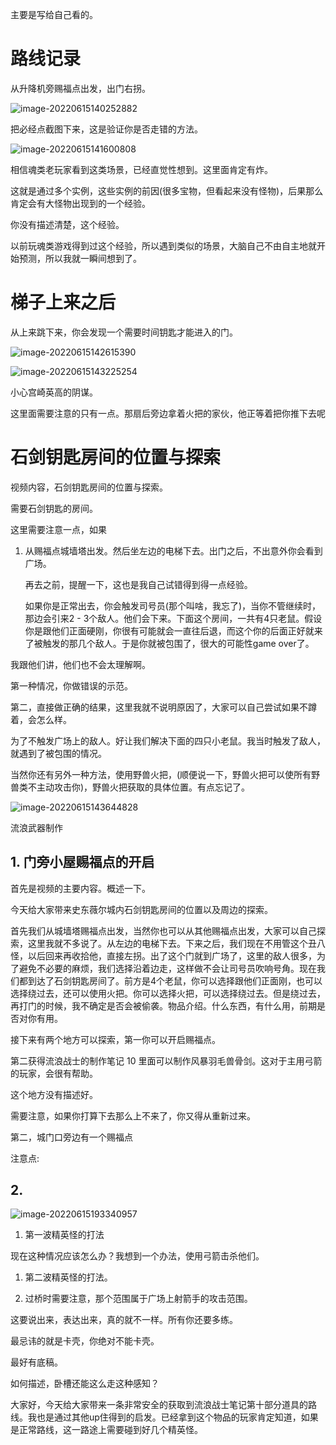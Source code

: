 主要是写给自己看的。











# 路线记录

从升降机旁赐福点出发，出门右拐。





![image-20220615140252882](%E5%8F%B2%E4%B8%9C%E8%96%87%E5%B0%94%E5%9F%8E-%E6%95%99%E7%A8%8B.assets/image-20220615140252882-16552729767901.png)





把必经点截图下来，这是验证你是否走错的方法。





![image-20220615141600808](%E5%8F%B2%E4%B8%9C%E8%96%87%E5%B0%94%E5%9F%8E-%E6%95%99%E7%A8%8B.assets/image-20220615141600808-16552737627182.png)



相信魂类老玩家看到这类场景，已经直觉性想到。这里面肯定有炸。

这就是通过多个实例，这些实例的前因(很多宝物，但看起来没有怪物)，后果那么肯定会有大怪物出现到的一个经验。

你没有描述清楚，这个经验。

以前玩魂类游戏得到过这个经验，所以遇到类似的场景，大脑自己不由自主地就开始预测，所以我就一瞬间想到了。









# 梯子上来之后

从上来跳下来，你会发现一个需要时间钥匙才能进入的门。

![image-20220615142615390](%E5%8F%B2%E4%B8%9C%E8%96%87%E5%B0%94%E5%9F%8E-%E6%95%99%E7%A8%8B.assets/image-20220615142615390-16552743763663.png)







![image-20220615143225254](%E5%8F%B2%E4%B8%9C%E8%96%87%E5%B0%94%E5%9F%8E-%E6%95%99%E7%A8%8B.assets/image-20220615143225254-16552747463334.png)





小心宫崎英高的阴谋。

这里面需要注意的只有一点。那扇后旁边拿着火把的家伙，他正等着把你推下去呢













# 石剑钥匙房间的位置与探索



视频内容，石剑钥匙房间的位置与探索。

 需要石剑钥匙的房间。



这里需要注意一点，如果







1. 从赐福点城墙塔出发。然后坐左边的电梯下去。出门之后，不出意外你会看到广场。

    再去之前，提醒一下，这也是我自己试错得到得一点经验。

    

    

    如果你是正常出去，你会触发司号员(那个叫啥，我忘了)，当你不管继续时，那边会引来2 - 3个敌人。他们会下来。下面这个房间，一共有4只老鼠。假设你是跟他们正面硬刚，你很有可能就会一直往后退，而这个你的后面正好就来了被触发的那几个敌人。于是你就被包围了，很大的可能性game over了。



我跟他们讲，他们也不会太理解啊。

第一种情况，你做错误的示范。

第二，直接做正确的结果，这里我就不说明原因了，大家可以自己尝试如果不蹲着，会怎么样。

为了不触发广场上的敌人。好让我们解决下面的四只小老鼠。我当时触发了敌人，就遇到了被包围的情况。

当然你还有另外一种方法，使用野兽火把，(顺便说一下，野兽火把可以使所有野兽类不主动攻击你)，野兽火把获取的具体位置。有点忘记了。





![image-20220615143644828](%E5%8F%B2%E4%B8%9C%E8%96%87%E5%B0%94%E5%9F%8E-%E6%95%99%E7%A8%8B.assets/image-20220615143644828-16552750061065.png)



 

流浪武器制作







## 1. 门旁小屋赐福点的开启

首先是视频的主要内容。概述一下。

今天给大家带来史东薇尔城内石剑钥匙房间的位置以及周边的探索。

首先我们从城墙塔赐福点出发，当然你也可以从其他赐福点出发，大家可以自己探索，这里我就不多说了。从左边的电梯下去。下来之后，我们现在不用管这个丑八怪，以后回来再收拾他，直接左拐。出了这个门就到广场了，这里的敌人很多，为了避免不必要的麻烦，我们选择沿着边走，这样做不会让司号员吹响号角。现在我们都到达了石剑钥匙房间了。前方是4个老鼠，你可以选择跟他们正面刚，也可以选择绕过去，还可以使用火把。你可以选择火把，可以选择绕过去。但是绕过去，再打门的时候，我不确定是否会被偷袭。物品介绍。什么东西，有什么用，前期是否对你有用。



接下来有两个地方可以探索，第一你可以开启赐福点。

第二获得流浪战士的制作笔记 10 里面可以制作风暴羽毛兽骨剑。这对于主用弓箭的玩家，会很有帮助。



这个地方没有描述好。

需要注意，如果你打算下去那么上不来了，你又得从重新过来。

第二，城门口旁边有一个赐福点



注意点:

## 2. 

![image-20220615193340957](%E5%8F%B2%E4%B8%9C%E8%96%87%E5%B0%94%E5%9F%8E-%E6%95%99%E7%A8%8B.assets/image-20220615193340957-16552928221787.png)

1. 第一波精英怪的打法

现在这种情况应该怎么办？我想到一个办法，使用弓箭击杀他们。





1. 第二波精英怪的打法。

1. 过桥时需要注意，那个范围属于广场上射箭手的攻击范围。







这要说出来，表达出来，真的就不一样。所有你还要多练。

最忌讳的就是卡壳，你绝对不能卡壳。

最好有底稿。











如何描述，卧槽还能这么走这种感知？







大家好，今天给大家带来一条非常安全的获取到流浪战士笔记第十部分道具的路线。我也是通过其他up住得到的启发。已经拿到这个物品的玩家肯定知道，如果是正常路线，这一路途上需要碰到好几个精英怪。 